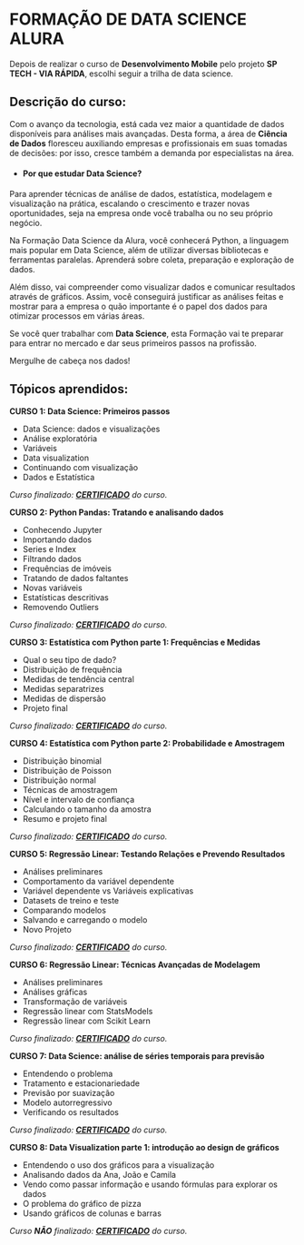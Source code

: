 # FORMAÇÃO DE DATA SCIENCE ALURA
Depois de realizar o curso de **Desenvolvimento Mobile** pelo projeto **SP TECH - VIA RÁPIDA**, escolhi seguir a trilha de data science.

## Descrição do curso:
Com o avanço da tecnologia, está cada vez maior a quantidade de dados disponíveis para análises mais avançadas. Desta forma, a área de  **Ciência de Dados**  floresceu auxiliando empresas e profissionais em suas tomadas de decisões: por isso, cresce também a demanda por especialistas na área.

- #### **Por que estudar Data Science?**
    
Para aprender técnicas de análise de dados, estatística, modelagem e visualização na prática, escalando o crescimento e trazer novas oportunidades, seja na empresa onde você trabalha ou no seu próprio negócio.

Na Formação Data Science da Alura, você conhecerá Python, a linguagem mais popular em Data Science, além de utilizar diversas bibliotecas e ferramentas paralelas. Aprenderá sobre coleta, preparação e exploração de dados.

Além disso, vai compreender como visualizar dados e comunicar resultados através de gráficos. Assim, você conseguirá justificar as análises feitas e mostrar para a empresa o quão importante é o papel dos dados para otimizar processos em várias áreas.

Se você quer trabalhar com  **Data Science**, esta Formação vai te preparar para entrar no mercado e dar seus primeiros passos na profissão.

Mergulhe de cabeça nos dados!

## Tópicos aprendidos:

**CURSO 1: Data Science: Primeiros passos**
 - Data Science: dados e visualizações 
 - Análise exploratória 
 - Variáveis 
 - Data visualization 
 - Continuando com visualização 
 - Dados e Estatística
 
*Curso finalizado: [**CERTIFICADO**](https://cursos.alura.com.br/certificate/ranierisoares93/data-science-primeiros-passos) do curso.*

 **CURSO 2: Python Pandas: Tratando e analisando dados**
 - Conhecendo Jupyter 
 - Importando dados 
 - Series e Index 
 - Filtrando dados
 - Frequências de imóveis 
 - Tratando de dados faltantes 
 - Novas variáveis
 - Estatísticas descritivas 
 - Removendo Outliers
 
 *Curso finalizado: [**CERTIFICADO**](https://cursos.alura.com.br/certificate/ranierisoares93/introducao-python-pandas) do curso.*
 
 **CURSO 3: Estatística com Python parte 1: Frequências e Medidas** 
 - Qual o seu tipo de dado? 
 - Distribuição de frequência
 - Medidas de tendência central
 - Medidas separatrizes
 - Medidas de dispersão
 - Projeto final
 
 *Curso finalizado: [**CERTIFICADO**](https://cursos.alura.com.br/certificate/ranierisoares93/estatistica-distribuicoes-e-medidas) do curso.*
 
 **CURSO 4: Estatística com Python parte 2: Probabilidade e Amostragem**
 - Distribuição binomial 
 - Distribuição de Poisson
 - Distribuição normal 
 - Técnicas de amostragem 
 - Nível e intervalo de confiança 
 - Calculando o tamanho da amostra 
 - Resumo e projeto final
 
 *Curso finalizado: [**CERTIFICADO**](https://cursos.alura.com.br/certificate/ranierisoares93/estatistica-probabilidade-e-amostragem) do curso.*

**CURSO 5: Regressão Linear: Testando Relações e Prevendo Resultados**
- Análises preliminares
- Comportamento da variável dependente
- Variável dependente vs Variáveis explicativas
- Datasets de treino e teste
- Comparando modelos
- Salvando e carregando o modelo
- Novo Projeto

 *Curso finalizado: [**CERTIFICADO**](https://cursos.alura.com.br/certificate/ranierisoares93/data-science-modelo-regressao-linear) do curso.*
 
 **CURSO 6: Regressão Linear: Técnicas Avançadas de Modelagem**
 - Análises preliminares
 - Análises gráficas
 - Transformação de variáveis
 - Regressão linear com StatsModels
 - Regressão linear com Scikit Learn
 
 *Curso finalizado: [**CERTIFICADO**](https://cursos.alura.com.br/certificate/ranierisoares93/data-science-modelo-regressao-linear-assimetria-statsmodel) do curso.*
 
 **CURSO 7: Data Science: análise de séries temporais para previsão**
 
- Entendendo o problema
- Tratamento e estacionariedade
- Previsão por suavização
- Modelo autorregressivo
- Verificando os resultados

*Curso finalizado: [**CERTIFICADO**](https://cursos.alura.com.br/certificate/ranierisoares93/data-science-time-series) do curso.*

**CURSO 8: Data Visualization parte 1: introdução ao design de gráficos**

- Entendendo o uso dos gráficos para a visualização
- Analisando dados da Ana, João e Camila
- Vendo como passar informação e usando fórmulas para explorar os dados
- O problema do gráfico de pizza
- Usando gráficos de colunas e barras

*Curso **NÃO** finalizado: [**CERTIFICADO**]() do curso.*
